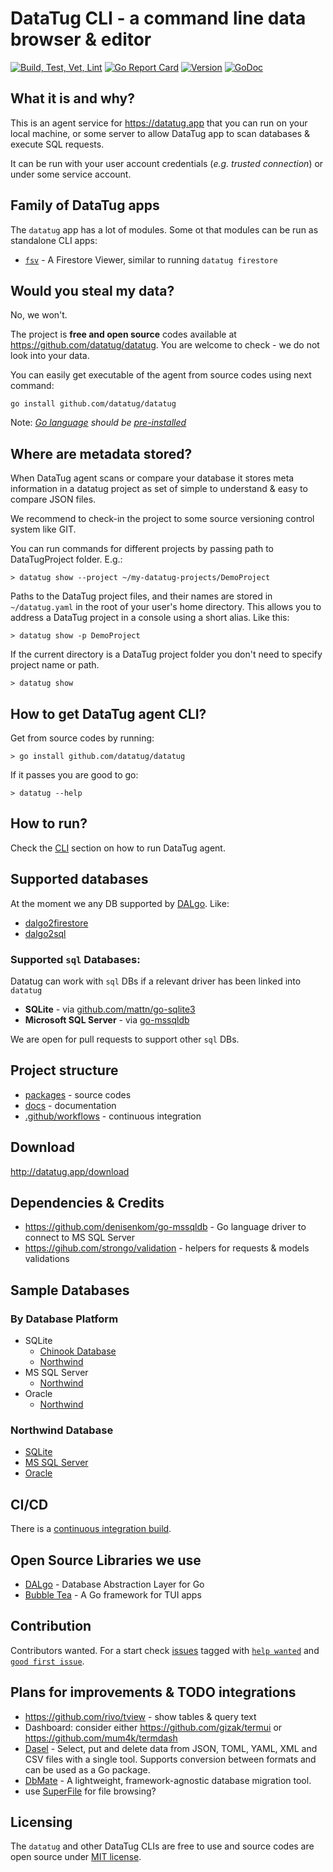 # DataTug CLI - a command line data browser & editor

[![Build, Test, Vet, Lint](https://github.com/datatug/datatug/actions/workflows/golangci.yml/badge.svg)](https://github.com/datatug/datatug/actions/workflows/ci.yml)
[![Go Report Card](https://goreportcard.com/badge/github.com/datatug/datatug)](https://goreportcard.com/report/github.com/datatug/datatug)
[![Version](https://img.shields.io/github/v/tag/datatug/datatug?filter=v*.*.*&logo=Go)](https://github.com/datatug/datatug/tags)
[![GoDoc](https://godoc.org/github.com/datatug/datatug?status.svg)](https://godoc.org/github.com/datatug/datatug)

## What it is and why?

This is an agent service for https://datatug.app that you can run on your local machine, or some server to allow DataTug
app to scan databases & execute SQL requests.

It can be run with your user account credentials (*e.g. trusted connection*) or under some service account.

## Family of DataTug apps

The `datatug` app has a lot of modules. Some ot that modules can be run as standalone CLI apps:

- [`fsv`](../datatug-cli/apps/firestoreviewer) - A Firestore Viewer, similar to running `datatug firestore`

## Would you steal my data?

No, we won't.

The project is **free and open source** codes available at https://github.com/datatug/datatug. You are welcome to
check - we do not look into your data.

You can easily get executable of the agent from source codes using next command:

```
go install github.com/datatug/datatug
```

Note: _[Go language](https://golang.org/) should be [pre-installed](https://golang.org/dl/)_

## Where are metadata stored?

When DataTug agent scans or compare your database it stores meta information in a datatug project as set of simple to
understand & easy to compare JSON files.

We recommend to check-in the project to some source versioning control system like GIT.

You can run commands for different projects by passing path to DataTugProject folder. E.g.:

```
> datatug show --project ~/my-datatug-projects/DemoProject
```

Paths to the DataTug project files, and their names are stored in `~/datatug.yaml` in the root of your user's home
directory.
This allows you to address a DataTug project in a console using a short alias. Like this:

```
> datatug show -p DemoProject
```

If the current directory is a DataTug project folder you don't need to specify project name or path.

```
> datatug show
```

## How to get DataTug agent CLI?

Get from source codes by running:

```
> go install github.com/datatug/datatug
```

If it passes you are good to go:

```
> datatug --help
```

## How to run?

Check the [CLI](https://github.com/datatug/datatug-cli) section on how to run DataTug agent.

## Supported databases

At the moment we any DB supported by [DALgo](https://github.com/dal-go/dalgo). Like:

- [dalgo2firestore](https://github.com/dal-go/dalgo2firestore)
- [dalgo2sql](https://github.com/dal-go/dalgo2sql)

### Supported `sql` Databases:

Datatug can work with `sql` DBs if a relevant driver has been linked into `datatug`

- **SQLite** - via  [github.com/mattn/go-sqlite3](https://github.com/mattn/go-sqlite3 )
- **Microsoft SQL Server** - via [go-mssqldb](https://github.com/denisenkom/go-mssqldb)

We are open for pull requests to support other `sql` DBs.

## Project structure

- [packages](packages) - source codes
- [docs](docs) - documentation
- [.github/workflows](.github/workflows) - continuous integration

## Download

http://datatug.app/download

## Dependencies & Credits

- https://github.com/denisenkom/go-mssqldb - Go language driver to connect to MS SQL Server
- https://gihub.com/strongo/validation - helpers for requests & models validations

## Sample Databases

### By Database Platform

- SQLite
    - [Chinook Database](https://github.com/lerocha/chinook-database)
    - [Northwind](https://github.com/jpwhite3/northwind-SQLite3)
- MS SQL Server
    - [Northwind](https://github.com/Microsoft/sql-server-samples/tree/master/samples/databases/northwind-pubs)
- Oracle
    - [Northwind](https://github.com/dshifflet/NorthwindOracle_DDL)

### Northwind Database

- [SQLite](https://github.com/jpwhite3/northwind-SQLite3)
- [MS SQL Server](https://github.com/Microsoft/sql-server-samples/tree/master/samples/databases/northwind-pubs)
- [Oracle](https://github.com/dshifflet/NorthwindOracle_DDL)

## CI/CD

There is a [continuous integration build](docs/CI-CD.md).

## Open Source Libraries we use

- [DALgo](https://github.com/dal-go/dalgo) - Database Abstraction Layer for Go
- [Bubble Tea](https://github.com/charmbracelet/bubbletea) - A Go framework for TUI apps

## Contribution

Contributors wanted. For a start check [issues](https://github.com/datatug/datatug/issues)
tagged with [`help wanted`](https://github.com/datatug/datatug/labels/help%20wanted)
and [`good first issue`](https://github.com/datatug/datatug/labels/good%20first%20issue).

## Plans for improvements & TODO integrations

- https://github.com/rivo/tview - show tables & query text
- Dashboard: consider either https://github.com/gizak/termui or https://github.com/mum4k/termdash
- [Dasel](https://github.com/TomWright/dasel) - Select, put and delete data from JSON, TOML, YAML, XML and CSV files
  with a single tool. Supports conversion between formats and can be used as a Go package.
- [DbMate](https://github.com/amacneil/dbmate) - A lightweight, framework-agnostic database migration tool.
- use [SuperFile](https://github.com/yorukot/superfile) for file browsing?

## Licensing

The `datatug` and other DataTug CLIs are free to use and source codes are open source under [MIT license](./LICENSE).
